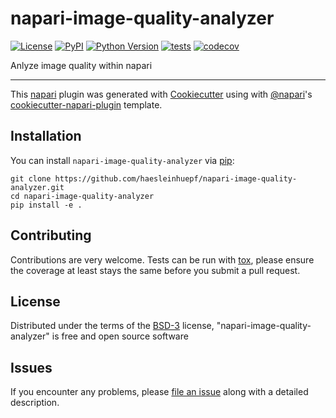 # napari-image-quality-analyzer

[![License](https://img.shields.io/pypi/l/napari-image-quality-analyzer.svg?color=green)](https://github.com/haesleinhuepf/napari-image-quality-analyzer/raw/master/LICENSE)
[![PyPI](https://img.shields.io/pypi/v/napari-image-quality-analyzer.svg?color=green)](https://pypi.org/project/napari-image-quality-analyzer)
[![Python Version](https://img.shields.io/pypi/pyversions/napari-image-quality-analyzer.svg?color=green)](https://python.org)
[![tests](https://github.com/haesleinhuepf/napari-image-quality-analyzer/workflows/tests/badge.svg)](https://github.com/haesleinhuepf/napari-image-quality-analyzer/actions)
[![codecov](https://codecov.io/gh/haesleinhuepf/napari-image-quality-analyzer/branch/master/graph/badge.svg)](https://codecov.io/gh/haesleinhuepf/napari-image-quality-analyzer)

Anlyze image quality within napari

----------------------------------

This [napari] plugin was generated with [Cookiecutter] using with [@napari]'s [cookiecutter-napari-plugin] template.

## Installation

You can install `napari-image-quality-analyzer` via [pip]:

    git clone https://github.com/haesleinhuepf/napari-image-quality-analyzer.git
    cd napari-image-quality-analyzer
    pip install -e .

## Contributing

Contributions are very welcome. Tests can be run with [tox], please ensure
the coverage at least stays the same before you submit a pull request.

## License

Distributed under the terms of the [BSD-3] license,
"napari-image-quality-analyzer" is free and open source software

## Issues

If you encounter any problems, please [file an issue] along with a detailed description.

[napari]: https://github.com/napari/napari
[Cookiecutter]: https://github.com/audreyr/cookiecutter
[@napari]: https://github.com/napari
[MIT]: http://opensource.org/licenses/MIT
[BSD-3]: http://opensource.org/licenses/BSD-3-Clause
[GNU GPL v3.0]: http://www.gnu.org/licenses/gpl-3.0.txt
[GNU LGPL v3.0]: http://www.gnu.org/licenses/lgpl-3.0.txt
[Apache Software License 2.0]: http://www.apache.org/licenses/LICENSE-2.0
[Mozilla Public License 2.0]: https://www.mozilla.org/media/MPL/2.0/index.txt
[cookiecutter-napari-plugin]: https://github.com/napari/cookiecutter-napari-plugin
[file an issue]: https://github.com/haesleinhuepf/napari-image-quality-analyzer/issues
[napari]: https://github.com/napari/napari
[tox]: https://tox.readthedocs.io/en/latest/
[pip]: https://pypi.org/project/pip/
[PyPI]: https://pypi.org/
